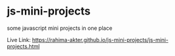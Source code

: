 # js-mini-projects

some javascript mini projects in one place

Live Link: https://rahima-akter.github.io/js-mini-projects/js-mini-projects.html